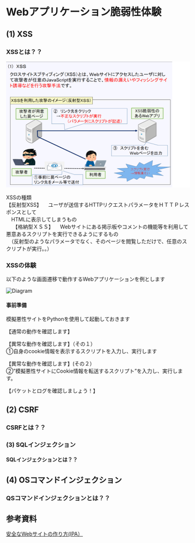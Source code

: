 # Webアプリケーション脆弱性体験

## (1) XSS<br>


### XSSとは？？<br>
 ![Diagram](./images/xss-1.jpg)<br>

XSSの種類<br>
 【反射型XSS】
　ユーザが送信するHTTPリクエストパラメータをＨＴＴＰレスポンスとして<br>
　HTMLに表示してしまうもの<br>
　
【格納型ＸＳＳ】
　Webサイトにある掲示板やコメントの機能等を利用して悪意あるスクリプトを実行できるようにするもの<br>
　（反射型のようなパラメータでなく、そのページを閲覧しただけで、任意のスクリプトが実行。。）<br>

 


### XSSの体験<br>
以下のような画面遷移で動作するWebアプリケーションを例とします<br>

 ![Diagram](./images/xss-.jpg)<br>




#### 事前準備<br>
模擬悪性サイトをPythonを使用して起動しておきます<br>



【通常の動作を確認します】<br>




【異常な動作を確認します】（その１）<br>
①自身のcookie情報を表示するスクリプトを入力し、実行します




【異常な動作を確認します】(その２）<br>
②”模擬悪性サイトにCookie情報を転送するスクリプト”を入力し、実行します。





【パケットとログを確認しましょう！】<br>








## (2) CSRF<br>

### CSRFとは？？<br>






### (3) SQLインジェクション<br>
#### SQLインジェクションとは？？<br>







## (4) OSコマンドインジェクション
### QSコマンドインジェクションとは？？<br>



## 参考資料
  [安全なWebサイトの作り方(IPA）](https://www.ipa.go.jp/security/vuln/websecurity/about.html)<br>
 
   



  
